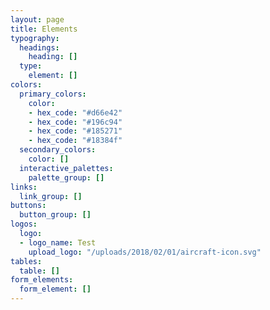 ```yaml
---
layout: page
title: Elements
typography:
  headings:
    heading: []
  type:
    element: []
colors:
  primary_colors:
    color:
    - hex_code: "#d66e42"
    - hex_code: "#196c94"
    - hex_code: "#185271"
    - hex_code: "#18384f"
  secondary_colors:
    color: []
  interactive_palettes:
    palette_group: []
links:
  link_group: []
buttons:
  button_group: []
logos:
  logo:
  - logo_name: Test
    upload_logo: "/uploads/2018/02/01/aircraft-icon.svg"
tables:
  table: []
form_elements:
  form_element: []
---
```


